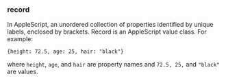 ### record

In AppleScript, an unordered collection of properties identified by unique labels, enclosed by brackets. Record is an AppleScript value class. For example:

```
{height: 72.5, age: 25, hair: "black"}
```

where `height`, `age`, and `hair` are property names and `72.5, 25,` and `"black"` are values. 
